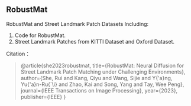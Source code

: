 ## RobustMat
RobustMat and Street Landmark Patch Datasets 
Including:  
1. Code for RobustMat. 
2. Street Landmark Patches from KITTI Dataset and Oxford Dataset.

Citation：

> @article{she2023robustmat,
  title={RobustMat: Neural Diffusion for Street Landmark Patch Matching under Challenging Environments},
  author={She, Rui and Kang, Qiyu and Wang, Sijie and Y{\'a}ng, Yu{\'a}n-Ru{\`\i} and Zhao, Kai and Song, Yang and Tay, Wee Peng},
  journal={IEEE Transactions on Image Processing},
  year={2023},
  publisher={IEEE}
}
